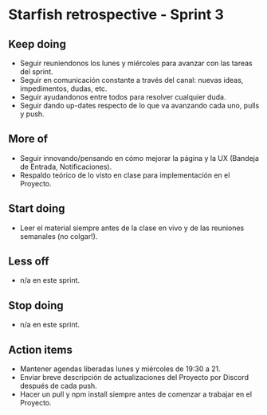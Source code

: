 # Starfish retrospective - Sprint 3

## Keep doing
- Seguir reuniendonos los lunes y miércoles para avanzar con las tareas del sprint.
- Seguir en comunicación constante a través del canal: nuevas ideas, impedimentos, dudas, etc.
- Seguir ayudandonos entre todos para resolver cualquier duda.
- Seguir dando up-dates respecto de lo que va avanzando cada uno, pulls y push.

## More of
- Seguir innovando/pensando en cómo mejorar la página y la UX (Bandeja de Entrada, Notificaciones).
- Respaldo teórico de lo visto en clase para implementación en el Proyecto.

## Start doing
- Leer el material siempre antes de la clase en vivo y de las reuniones semanales (no colgar!).

## Less off
- n/a en este sprint.

## Stop doing
- n/a en este sprint.

## Action items
- Mantener agendas liberadas lunes y miércoles de 19:30 a 21.
- Enviar breve descripción de actualizaciones del Proyecto por Discord después de cada push.
- Hacer un pull y npm install siempre antes de comenzar a trabajar en el Proyecto.   